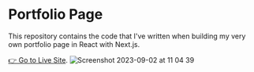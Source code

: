 # Portfolio Page
This repository contains the code that I've written when building my very own portfolio page in React with Next.js.

[👉 Go to Live Site](https://www.udemy.com/course/the-ultimate-react-course).
![Screenshot 2023-09-02 at 11 04 39](https://github.com/szabolcsthedeveloper/portfolio/assets/109295080/215adc1e-c251-4eca-a1f5-04c0b594302b)
